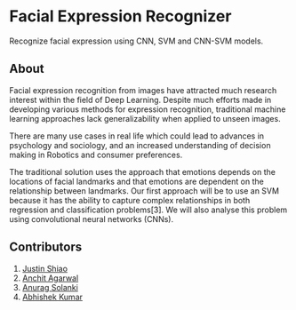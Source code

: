 # Facial Expression Recognizer
Recognize facial expression using CNN, SVM and CNN-SVM models.

## About
Facial expression recognition from images have attracted much research interest within the field of Deep Learning. Despite much efforts made in developing various methods for expression recognition, traditional machine learning approaches lack generalizability when applied to unseen images.

There are many use cases in real life which could lead to advances in psychology and sociology, and an increased understanding of decision making in Robotics and consumer preferences.

The traditional solution uses the approach that emotions depends on the locations of facial landmarks and that emotions are dependent on the relationship between landmarks. Our first approach will be to use an SVM because it has the ability to capture complex relationships in both regression and classification problems[3]. We will also analyse this problem using convolutional neural networks (CNNs).

## Contributors
1. [Justin Shiao](https://github.com/justin1534)
2. [Anchit Agarwal](https://github.com/anchitagarwal)
3. [Anurag Solanki](https://github.com/anuragit19)
4. [Abhishek Kumar](https://github.com/luas13)
